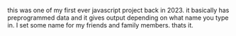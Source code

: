 this was one of my first ever javascript project back in 2023. it basically has preprogrammed data and it gives output depending on what name you type in.
I set some name for my friends and family members. thats it.
